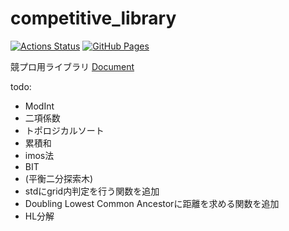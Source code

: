 # competitive_library
[![Actions Status](https://github.com/EWire-hub/competitive_library/workflows/verify/badge.svg)](https://github.com/EWire-hub/competitive_library/actions)
[![GitHub Pages](https://img.shields.io/static/v1?label=GitHub+Pages&message=+&color=brightgreen&logo=github)](https://EWire-hub.github.io/competitive_library)

競プロ用ライブラリ
[Document](https://EWire-hub.github.io/competitive_library)

todo:
- ModInt
- 二項係数
- トポロジカルソート
- 累積和
- imos法
- BIT
- (平衡二分探索木)
- stdにgrid内判定を行う関数を追加
- Doubling Lowest Common Ancestorに距離を求める関数を追加
- HL分解